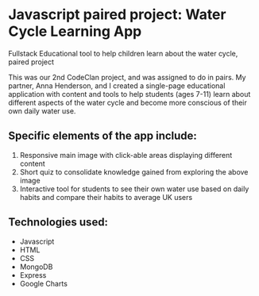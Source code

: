 # Javascript paired project: Water Cycle Learning App
Fullstack Educational tool to help children learn about the water cycle, paired project

This was our 2nd CodeClan project, and was assigned to do in pairs. My partner, Anna Henderson, and I created a single-page educational application with content and tools to help students (ages 7-11) learn about different aspects of the water cycle and become more conscious of their own daily water use. 

## Specific elements of the app include:
1. Responsive main image with click-able areas displaying different content
2. Short quiz to consolidate knowledge gained from exploring the above image
3. Interactive tool for students to see their own water use based on daily habits and compare their habits to average UK users

## Technologies used:
* Javascript
* HTML
* CSS
* MongoDB
* Express
* Google Charts

